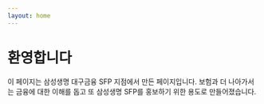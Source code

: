 ```yaml
---
layout: home
---
```

# 환영합니다

이 페이지는 삼성생명 대구금융 SFP 지점에서 만든 페이지입니다. 보험과 더 나아가서는 금융에 대한 이해를 돕고 또 삼성생명 SFP를 홍보하기 위한 용도로 만들어졌습니다.
